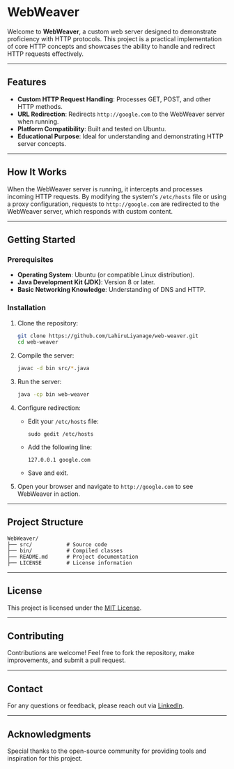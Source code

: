 # WebWeaver

Welcome to **WebWeaver**, a custom web server designed to demonstrate proficiency with HTTP protocols. This project is a practical implementation of core HTTP concepts and showcases the ability to handle and redirect HTTP requests effectively.

---

## Features

- **Custom HTTP Request Handling**: Processes GET, POST, and other HTTP methods.
- **URL Redirection**: Redirects `http://google.com` to the WebWeaver server when running.
- **Platform Compatibility**: Built and tested on Ubuntu.
- **Educational Purpose**: Ideal for understanding and demonstrating HTTP server concepts.

---

## How It Works

When the WebWeaver server is running, it intercepts and processes incoming HTTP requests. By modifying the system's `/etc/hosts` file or using a proxy configuration, requests to `http://google.com` are redirected to the WebWeaver server, which responds with custom content.

---

## Getting Started

### Prerequisites

- **Operating System**: Ubuntu (or compatible Linux distribution).
- **Java Development Kit (JDK)**: Version 8 or later.
- **Basic Networking Knowledge**: Understanding of DNS and HTTP.

### Installation

1. Clone the repository:
   ```bash
   git clone https://github.com/LahiruLiyanage/web-weaver.git
   cd web-weaver
   ```

2. Compile the server:
   ```bash
   javac -d bin src/*.java
   ```

3. Run the server:
   ```bash
   java -cp bin web-weaver
   ```

4. Configure redirection:
    - Edit your `/etc/hosts` file:
      ```
      sudo gedit /etc/hosts
      ```
    - Add the following line:
      ```
      127.0.0.1 google.com
      ```
    - Save and exit.

5. Open your browser and navigate to `http://google.com` to see WebWeaver in action.

---

## Project Structure

```
WebWeaver/
├── src/           # Source code
├── bin/           # Compiled classes
├── README.md      # Project documentation
├── LICENSE        # License information
```

---

## License

This project is licensed under the [MIT License](LICENCE.txt).

---

## Contributing

Contributions are welcome! Feel free to fork the repository, make improvements, and submit a pull request.

---

## Contact

For any questions or feedback, please reach out via [LinkedIn](https://www.linkedin.com/in/liyanage-lahiru/).

---

## Acknowledgments

Special thanks to the open-source community for providing tools and inspiration for this project.

